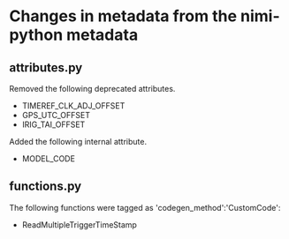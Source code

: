# Changes in metadata from the nimi-python metadata

## attributes.py

Removed the following deprecated attributes.
- TIMEREF_CLK_ADJ_OFFSET
- GPS_UTC_OFFSET
- IRIG_TAI_OFFSET

Added the following internal attribute.
- MODEL_CODE

## functions.py

The following functions were tagged as 'codegen_method':'CustomCode':
- ReadMultipleTriggerTimeStamp
